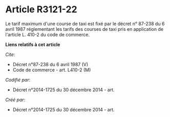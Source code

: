 # Article R3121-22

Le tarif maximum d'une course de taxi est fixé par le décret n° 87-238 du 6 avril 1987 réglementant les tarifs des courses de
taxi pris en application de l'article L. 410-2 du code de commerce.

**Liens relatifs à cet article**

_Cite_:

  - Décret n°87-238 du 6 avril 1987 (V)
  - Code de commerce - art. L410-2 (M)

_Codifié par_:

  - Décret n°2014-1725 du 30 décembre 2014 - art.

_Créé par_:

  - Décret n°2014-1725 du 30 décembre 2014 - art.
